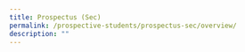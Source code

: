 ```yaml
---
title: Prospectus (Sec)
permalink: /prospective-students/prospectus-sec/overview/
description: ""
---
```

